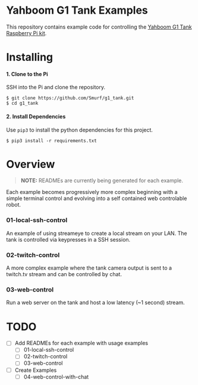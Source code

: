 # Yahboom G1 Tank Examples

This repository contains example code for controlling the [Yahboom G1 Tank Raspberry Pi kit](https://www.yahboom.net/study/G1-T-PI).

# Installing

#### 1. Clone to the Pi
SSH into the Pi and clone the repository.
```
$ git clone https://github.com/Smurf/g1_tank.git
$ cd g1_tank
```
#### 2. Install Dependencies
Use `pip3` to install the python dependencies for this project.
```
$ pip3 install -r requirements.txt
```

# Overview

> **NOTE:** READMEs are currently being generated for each example.

Each example becomes progressively more complex beginning with a simple terminal control and evolving into a self contained web controlable robot.

### 01-local-ssh-control

An example of using streameye to create a local stream on your LAN. The tank is controlled via keypresses in a SSH session.

### 02-twitch-control

A more complex example where the tank camera output is sent to a twitch.tv stream and can be controlled by chat.

### 03-web-control

Run a web server on the tank and host a low latency (~1 second) stream.

# TODO

- [ ] Add READMEs for each example with usage examples
    - [ ] 01-local-ssh-control
    - [ ] 02-twitch-control
    - [ ] 03-web-control
- [ ] Create Examples
    - [ ] 04-web-control-with-chat
